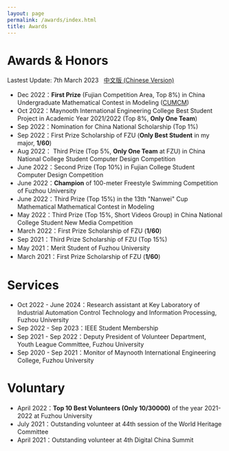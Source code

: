 ```yaml
---
layout: page
permalink: /awards/index.html
title: Awards
---
```


# Awards & Honors

Lastest Update: 7th March 2023 &nbsp; [中文版 (Chinese Version)](https://caihanlin.com/awards-zh/)

- Dec 2022：**First Prize** (Fujian Competition Area, Top 8%) in China Undergraduate Mathematical Contest in Modeling ([CUMCM](http://en.mcm.edu.cn/))
- Oct 2022：Maynooth International Engineering College Best Student Project in Academic Year 2021/2022 (Top 8%, **Only One Team**)
- Sep 2022：Nomination for China National Scholarship (Top 1%)
- Sep 2022：First Prize Scholarship of FZU (**Only Best Student** in my major, **1/60**)
- Aug 2022： Third Prize (Top 5%, **Only One Team** at FZU) in China National College Student Computer Design Competition
- June 2022：Second Prize (Top 10%) in Fujian College Student Computer Design Competition
- June 2022：**Champion** of 100-meter Freestyle Swimming Competition of Fuzhou University
- June 2022：Third Prize (Top 15%) in the 13th "Nanwei" Cup Mathematical Mathematical Contest in Modeling
- May 2022：Third Prize (Top 15%, Short Videos Group) in China National College Student New Media Competition
- March 2022：First Prize Scholarship of FZU (**1/60**)
- Sep 2021：Third Prize Scholarship of FZU (Top 15%)
- May 2021：Merit Student of Fuzhou University
- March 2021：First Prize Scholarship of FZU (**1/60**)



# Services

- Oct 2022 - June 2024：Research assistant at Key Laboratory of Industrial Automation Control Technology and Information Processing, Fuzhou University
- Sep 2022 - Sep 2023：IEEE Student Membership
- Sep 2021 - Sep 2022：Deputy President of Volunteer Department, Youth League Committee, Fuzhou University
- Sep 2020 - Sep 2021：Monitor of Maynooth International Engineering College, Fuzhou University



# Voluntary

- April 2022：**Top 10 Best Volunteers (Only 10/30000)** of the year 2021-2022 at Fuzhou University
- July 2021：Outstanding volunteer at 44th session of the World Heritage Committee
- April 2021：Outstanding volunteer at 4th Digital China Summit

